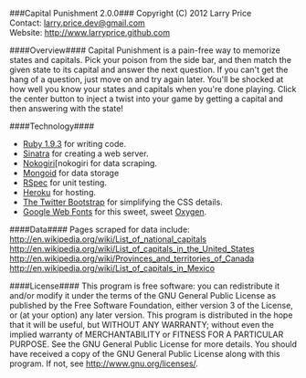 ###Capital Punishment 2.0.0###
Copyright (C) 2012 Larry Price  
Contact: larry.price.dev@gmail.com  
Website: http://www.larryprice.github.com  

####Overview####
Capital Punishment is a pain-free way to memorize states and capitals. Pick your poison from the side bar, and then match the given state to its capital and answer the next question. If you can't get the hang of a question, just move on and try again later. You'll be shocked at how well you know your states and capitals when you're done playing. Click the center button to inject a twist into your game by getting a capital and then answering with the state!

####Technology####
* [Ruby 1.9.3][ruby] for writing code.
* [Sinatra][sinatra] for creating a web server.
* [Nokogiri][nokogiri for data scraping.
* [Mongoid][mongoid] for data storage
* [RSpec][rspec] for unit testing.
* [Heroku][heroku] for hosting.
* [The Twitter Bootstrap][twitter] for simplifying the CSS details.
* [Google Web Fonts][webfonts] for this sweet, sweet [Oxygen][oxygen].

[ruby]: http://www.ruby-lang.org/en/
[sinatra]: http://www.sinatrarb.com/
[nokogiri]: http://nokogiri.org
[mongoid]: http://www.mongoid.org/
[rspec]: http://rspec.info
[heroku]: http://www.heroku.com/
[twitter]: http://twitter.github.com/bootstrap/
[webfonts]: http://www.google.com/webfonts
[oxygen]: http://www.google.com/webfonts/specimen/Oxygen

####Data####
Pages scraped for data include:
http://en.wikipedia.org/wiki/List_of_national_capitals
http://en.wikipedia.org/wiki/List_of_capitals_in_the_United_States
http://en.wikipedia.org/wiki/Provinces_and_territories_of_Canada
http://en.wikipedia.org/wiki/List_of_capitals_in_Mexico

####License####
This program is free software: you can redistribute it and/or modify it under the terms of the GNU General Public License as published by the Free Software Foundation, either version 3 of the License, or (at your option) any later version. This program is distributed in the hope that it will be useful, but WITHOUT ANY WARRANTY; without even the implied warranty of MERCHANTABILITY or FITNESS FOR A PARTICULAR PURPOSE.  See the GNU General Public License for more details. You should have received a copy of the GNU General Public License along with this program.  If not, see <http://www.gnu.org/licenses/>.

